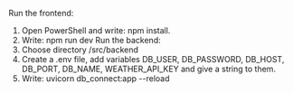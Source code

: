 Run the frontend:
1. Open PowerShell and write: npm install.
2. Write: npm run dev
Run the backend:
1. Choose directory /src/backend
2. Create a .env file, add variables DB_USER, DB_PASSWORD, DB_HOST, DB_PORT, DB_NAME, WEATHER_API_KEY and give a string to them.
3. Write: uvicorn db_connect:app --reload
